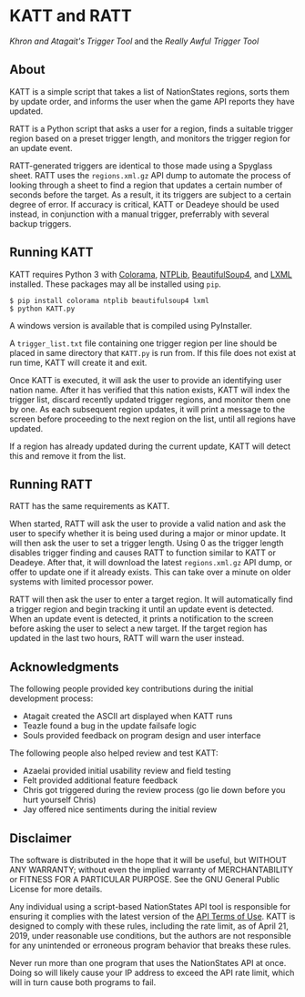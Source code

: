 # KATT and RATT

*Khron and Atagait's Trigger Tool* and the *Really Awful Trigger Tool*

## About

KATT is a simple script that takes a list of NationStates regions, sorts them by update order, and informs the user when
the game API reports they have updated.

RATT is a Python script that asks a user for a region, finds a suitable trigger region based on a preset trigger length, and monitors the trigger region for an update event.

RATT-generated triggers are identical to those made using a Spyglass sheet. RATT uses the `regions.xml.gz` API dump to automate the process of looking through a sheet to find a region that updates a certain number of seconds before the target. As a result, it its triggers are subject to a certain degree of error. If accuracy is critical, KATT or Deadeye should be used instead, in conjunction with a manual trigger, preferrably with several backup triggers.

## Running KATT

KATT requires Python 3 with [Colorama](https://pypi.org/project/colorama/), [NTPLib](https://pypi.org/project/ntplib/),
[BeautifulSoup4](https://pypi.org/project/beautifulsoup4/), and [LXML](https://pypi.org/project/lxml/) installed. These
packages may all be installed using `pip`.

```
$ pip install colorama ntplib beautifulsoup4 lxml
$ python KATT.py
```

A windows version is available that is compiled using PyInstaller.

A `trigger_list.txt` file containing one trigger region per line should be placed in same directory that `KATT.py` is
run from. If this file does not exist at run time, KATT will create it and exit.

Once KATT is executed, it will ask the user to provide an identifying user nation name. After it has verified that this
nation exists, KATT will index the trigger list, discard recently updated trigger regions, and monitor them one by one.
As each subsequent region updates, it will print a message to the screen before proceeding to the next region on the
list, until all regions have updated.

If a region has already updated during the current update, KATT will detect this and remove it from the list.

## Running RATT

RATT has the same requirements as KATT.

When started, RATT will ask the user to provide a valid nation and ask the user to specify whether it is being used during a major or minor update. It will then ask the user to set a trigger length. Using 0 as the trigger length disables trigger finding and causes RATT to function similar to KATT or Deadeye. After that, it will download the latest `regions.xml.gz` API dump, or offer to update one if it already exists. This can take over a minute on older systems with limited processor power.

RATT will then ask the user to enter a target region. It will automatically find a trigger region and begin tracking it until an update event is detected. When an update event is detected, it prints a notification to the screen before asking the user to select a new target. If the target region has updated in the last two hours, RATT will warn the user instead.

## Acknowledgments

The following people provided key contributions during the initial development process:

* Atagait created the ASCII art displayed when KATT runs
* Teazle found a bug in the update failsafe logic
* Souls provided feedback on program design and user interface

The following people also helped review and test KATT:

* Azaelai provided initial usability review and field testing
* Felt provided additional feature feedback
* Chris got triggered during the review process (go lie down before you hurt yourself Chris)
* Jay offered nice sentiments during the initial review

## Disclaimer

The software is distributed in the hope that it will be useful, but WITHOUT ANY WARRANTY; without even the implied
warranty of MERCHANTABILITY or FITNESS FOR A PARTICULAR PURPOSE.  See the GNU General Public License for more details.

Any individual using a script-based NationStates API tool is responsible for ensuring it complies with the latest
version of the [API Terms of Use](https://www.nationstates.net/pages/api.html#terms). KATT is designed to comply with
these rules, including the rate limit, as of April 21, 2019, under reasonable use conditions, but the authors are not
responsible for any unintended or erroneous program behavior that breaks these rules.

Never run more than one program that uses the NationStates API at once. Doing so will likely cause your IP address to
exceed the API rate limit, which will in turn cause both programs to fail.

